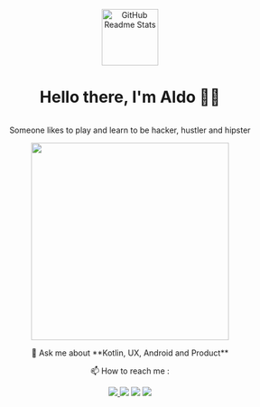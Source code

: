 <p align="center">
 <img width="100px" src="https://svgshare.com/i/TEA.svg" align="center" alt="GitHub Readme Stats" />
<h1 align="center"> Hello there, I'm Aldo 👨‍💻</h1>
<p align="center"><img src="https://img.shields.io/github/followers/reinaldoriant?style=social" alt="" />


<p align="center"> Someone likes to play and learn to be hacker, hustler and hipster  </p>

<p align='center'>
  <a href="#"><img src="https://github-readme-stats.vercel.app/api?username=reinaldoriant&show_icons=true&count_private=true&theme=dark" width="350"></a>
</p>

<p align="center">  💬 Ask me about **Kotlin, UX, Android and Product** </p>

<p align="center"> 📫 How to reach me : </p>

 <p align="center"> 
 <a href="https://t.me/reinaldoriant" >
  <img src="https://img.shields.io/badge/Telegram-2CA5E0?style=for-the-badge&logo=telegram&logoColor=white" />
  <a href="https://linkedin.com/in/reinaldoriant">
  <img src="https://img.shields.io/badge/LinkedIn-0077B5?style=for-the-badge&logo=linkedin&logoColor=white" /></a>
 <a href="https://medium.com/@ruang-aldo">
  <img src="https://img.shields.io/badge/Medium-12100E?style=for-the-badge&logo=medium&logoColor=white" /></a>
  <a href="mailto:reinaldoriant@gmail.com" >
   <img src="https://img.shields.io/badge/Gmail-D14836?style=for-the-badge&logo=gmail&logoColor=white"  /></a>
</p>



